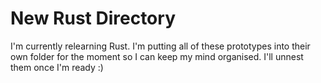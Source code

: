 # New Rust Directory

I'm currently relearning Rust. I'm putting all of these prototypes into their own
folder for the moment so I can keep my mind organised. I'll unnest them once I'm
ready :)